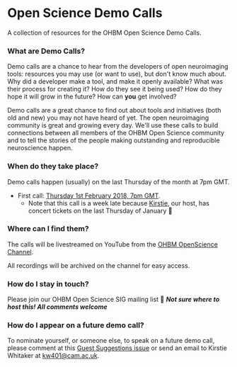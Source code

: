 # Open Science Demo Calls

A collection of resources for the OHBM Open Science Demo Calls.

### What are Demo Calls?

Demo calls are a chance to hear from the developers of open neuroimaging tools: resources you may use (or want to use), but don't know much about. Why did a developer make a tool, and make it openly available? What was their process for creating it? How do they see it being used? How do they hope it will grow in the future? How can **you** get involved?

Demo calls are a great chance to find out about tools and initiatives (both old and new) you may not have heard of yet. The open neuroimaging community is great and growing every day. We'll use these calls to build connections between all members of the OHBM Open Science community and to tell the stories of the people making outstanding and reproducible neuroscience happen.

### When do they take place?

Demo calls happen (usually) on the last Thursday of the month at 7pm GMT.

* First call: [Thursday 1st February 2018, 7pm GMT](https://www.timeanddate.com/worldclock/converter.html?iso=20180201T190000&p1=tz_gmt). 
  * Note that this call is a week late because [Kirstie](https://github.com/kirstiejane), our host, has concert tickets on the last Thursday of January :grimacing:

### Where can I find them?

The calls will be livestreamed on YouTube from the [OHBM OpenScience Channel](https://www.youtube.com/channel/UChvSitFvqGDeA1y7MJs4CGQ).

All recordings will be archived on the channel for easy access.

### How do I stay in touch?

Please join our OHBM Open Science SIG mailing list :construction: ***Not sure where to host this! All comments welcome***

### How do I appear on a future demo call?

To nominate yourself, or someone else, to speak on a future demo call, please comment at this [Guest Suggestions issue](https://github.com/ohbm/OpenScienceDemoCalls/issues/7) or send an email to Kirstie Whitaker at [kw401@cam.ac.uk](mailto:kw401@cam.ac.uk).
